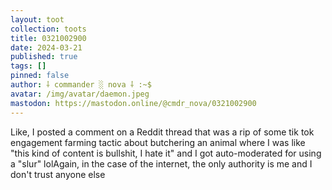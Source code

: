 ```yaml
---
layout: toot
collection: toots
title: 0321002900
date: 2024-03-21
published: true
tags: []
pinned: false
author: ⸸ commander ░ nova ⸸ :~$
avatar: /img/avatar/daemon.jpeg
mastodon: https://mastodon.online/@cmdr_nova/0321002900
---
```


Like, I posted a comment on a Reddit thread that was a rip of some tik tok engagement farming tactic about butchering an animal where I was like "this kind of content is bullshit, I hate it" and I got auto-moderated for using a "slur" lolAgain, in the case of the internet, the only authority is me and I don't trust anyone else
